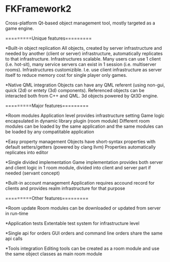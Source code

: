 FKFramework2
============

Cross-platform Qt-based object management tool, mostly targeted as a game engine.


=========Unique features=========

*Built-in object replication
All objects, created by server infrastructure and needed by another (client or server) infrastructure, automatically replicates to that infrastructure.
Infrastructures scalable. Many users can use 1 client (i.e. hot-sit), many service servers can exist in 1 session (i.e. multiserver rooms).
Infrastructures customizible. I.e. use client infrastructure as server itself to reduce memory cost for single player only games.

*Native QML integration
Objects can have any QML referent (using non-gui, quick (2d) or entety (3d) components). Referenced objects can be interacted both from C++ and QML.
3d objects powered by Qt3D engine.

=========Major features=========

*Room modules
Application level provides infrastructure setting
Game logic encapsulated in dynamic library plugin (room module)
Different room modules can be loaded by the same application and the same modules can be loaded by any compatitable application

*Easy property management
Objects have short-syntax properties with default setters/getters (powered by clang llvm)
Properties automatically replicates into editor      

*Single divided implementation
Game implementation provides both server and client logic in 1 room module, divided into client and server part if needed (servant concept)

*Built-in account management
Application requires accound record for clients and provides realm infrastructure for that purpose

=========Other features=========

*Room update
Room modules can be downloaded or updated from server in run-time

*Application tests
Extentable test system for infrastructure level

*Single api for orders
GUI orders and command line orders share the same api calls

*Tools integration
Editing tools can be created as a room module and use the same object classes as main room module
